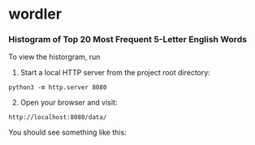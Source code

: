 # wordler

### Histogram of Top 20 Most Frequent 5-Letter English Words

To view the historgram, run

1. Start a local HTTP server from the project root directory:

```
python3 -m http.server 8080
```

2. Open your browser and visit:

```
http://localhost:8080/data/
```

You should see something like this:
